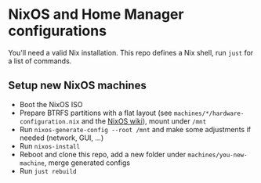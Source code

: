 # NixOS and Home Manager configurations

You'll need a valid Nix installation. This repo defines a Nix shell, run `just` for a list of commands.

## Setup new NixOS machines
- Boot the NixOS ISO
- Prepare BTRFS partitions with a flat layout (see `machines/*/hardware-configuration.nix` and the [NixOS wiki](https://nixos.wiki/wiki/Btrfs)), mount under `/mnt`
- Run `nixos-generate-config --root /mnt` and make some adjustments if needed (network, GUI, ...)
- Run `nixos-install`
- Reboot and clone this repo, add a new folder under `machines/you-new-machine`, merge generated configs
- Run `just rebuild`
